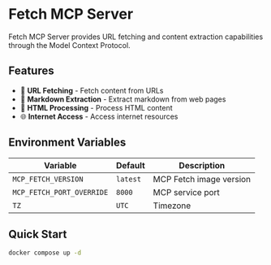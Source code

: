 # Fetch MCP Server

Fetch MCP Server provides URL fetching and content extraction capabilities through the Model Context Protocol.

## Features

- 🔗 **URL Fetching** - Fetch content from URLs
- 📝 **Markdown Extraction** - Extract markdown from web pages
- 📄 **HTML Processing** - Process HTML content
- 🌐 **Internet Access** - Access internet resources

## Environment Variables

| Variable                  | Default  | Description             |
| ------------------------- | -------- | ----------------------- |
| `MCP_FETCH_VERSION`       | `latest` | MCP Fetch image version |
| `MCP_FETCH_PORT_OVERRIDE` | `8000`   | MCP service port        |
| `TZ`                      | `UTC`    | Timezone                |

## Quick Start

```bash
docker compose up -d
```
